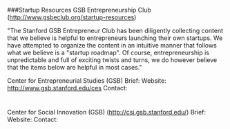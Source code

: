 ###Startup Resources
GSB Entrepreneurship Club
(http://www.gsbeclub.org/startup-resources)

"The Stanford GSB Entrepreneur Club has been diligently collecting content that we believe is helpful to entrepreneurs launching their own startups.  We have attempted to organize the content in an intuitive manner that follows what we believe is a "startup roadmap".  Of course, entrepreneurship is unpredictable and full of exciting twists and turns, we do however believe that the items below are helpful in most cases."


Center for Entrepreneurial Studies (GSB)
Brief:
Website: http://www.gsb.stanford.edu/ces
Contact:


#


Center for Social Innovation (GSB) (http://csi.gsb.stanford.edu/)
Brief:
Website:
Contact:
